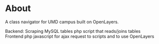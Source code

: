# About

A class navigator for UMD campus built on OpenLayers.

Backend:
Scraping
MySQL tables
php script that reads/joins tables
Frontend
php
javascript for ajax request to scripts and to use OpenLayers